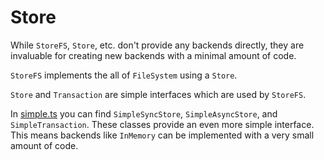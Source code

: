 
# Store

While `StoreFS`, `Store`, etc. don't provide any backends directly, they are invaluable for creating new backends with a minimal amount of code.

`StoreFS` implements the all of `FileSystem` using a `Store`.

`Store` and `Transaction` are simple interfaces which are used by `StoreFS`.

In [simple.ts](./simple.ts) you can find `SimpleSyncStore`, `SimpleAsyncStore`, and `SimpleTransaction`. These classes provide an even more simple interface. This means backends like `InMemory` can be implemented with a very small amount of code.

